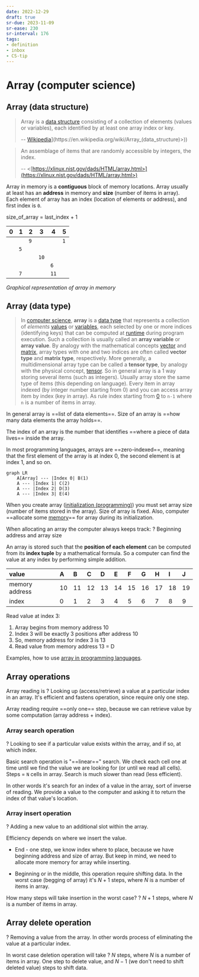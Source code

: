 ```yaml
---
date: 2022-12-29
draft: true
sr-due: 2023-11-09
sr-ease: 230
sr-interval: 176
tags:
- definition
- inbox
- CS-tip
---
```


# Array (computer science)

## Array (data structure)

> Array is a [data structure](./data%20structure.md) consisting of a collection of elements (values
> or variables), each identified by at least one array index or key.
>
> -- [Wikipedia](<[https://en.wikipedia.org/wiki/Array_(data_structure)>)](https://en.wikipedia.org/wiki/Array_(data_structure)>))

> An assemblage of items that are randomly accessible by integers, the index.
>
> -- <[https://xlinux.nist.gov/dads/HTML/array.html>](https://xlinux.nist.gov/dads/HTML/array.html>)

Array in memory is a **contiguous** block of memory locations. Array usually at
least has an **address** in memory and **size** (number of items in array). Each
element of array has an index (location of elements or address), and first index
is `0`.

size_of_array = last_index + 1

| 0   | 1   | 2   | 3   | 4   | 5   |
| --- | --- | --- | --- | --- | --- |
|     |     | `9`   |     |     | `1`   |
|     | `5`   |     |     |     |     |
|     |     |     | `10`  |     |     |
|     |     |     |     | `6`   |     |
|     | `7`   |     |     | `11`  |     |
*Graphical representation of array in memory*

## Array (data type)

> In [computer science](./computer%20science.md), **array** is a [data type](./data%20type.md) that represents a
> collection of _elements_ [values](./value%20%28computer%20science%29.md) or
> [variables](./variable%20%28computer%20science%29.md), each selected by one or more
> indices (identifying keys) that can be computed at
> [runtime](./runtime%20%28program%20lifecycle%20phase%29.md) during program execution. Such a
> collection is usually called an **array variable** or **array value**. By
> analogy with the mathematical concepts [vector](./vector.md) and
> [matrix](./matrix%20%28mathematics%29.md), array types with one and two indices are
> often called **vector type** and **matrix type**, respectively. More
> generally, a multidimensional array type can be called a **tensor type**, by
> analogy with the physical concept, [tensor](./tensor.md).
So in general array is a 1 way storing several items (such as integers). Usually
array store the same type of items (this depending on language). Every item in
array indexed (by integer number starting from 0) and you can access array item
by index (key in array). As rule index starting from [0](./zero-based%20numbering.md)
to `n-1` where `n` is a number of items in array.

In general array is ==list of data elements==.
Size of an array is ==how many data elements the array holds==.

The index of an array is the number that identifies ==where a piece of data
lives== inside the array.

In most programming languages, arrays are ==zero-indexed==, meaning that the
first element of the array is at index 0, the second element is at index 1, and
so on.

```mermaid
graph LR
    A[Array] --- |Index 0| B(1)
    A --- |Index 1| C(2)
    A --- |Index 2| D(3)
    A --- |Index 3| E(4)
```


When you create array ([initialization (programming)](./initialization%20%28programming%29.md)) you must set array size
(number of items stored in the array). Size of array is fixed. Also, computer
==allocate some [memory](./computer%20memory.md)== for array during its
initialization.


When allocating an array the computer always keeps track: ? Beginning address
and array size


An array is stored such that the **position of each element** can be computed
from its **index tuple** by a mathematical formula. So a computer can find the
value at any index by performing simple addition.

| value          | A   | B   | C   | D   | E   | F   | G   | H   | I   | J   |
| :------------- | :-- | :-- | :-- | :-- | :-- | :-- | :-- | :-- | :-- | :-- |
| memory address | 10  | 11  | 12  | 13  | 14  | 15  | 16  | 17  | 18  | 19  |
| index          | 0   | 1   | 2   | 3   | 4   | 5   | 6   | 7   | 8   | 9   |

Read value at index 3:

1. Array begins from memory address 10
2. Index 3 will be exactly 3 positions after address 10
3. So, memory address for index 3 is 13
4. Read value from memory address 13 = D

Examples, how to use [array in programming languages](./array%20in%20programming%20languages.md).

## Array operations

Array reading is
?
Looking up (access/retrieve) a value at a particular index in an array.
It's efficient and fastens operation, since require only one step.

Array reading require ==only one== step, because we can retrieve value by some
computation (array address + index).

### Array search operation

? Looking to see if a particular value exists within the array, and if so, at
which index.


Basic search operation is "==linear==" search. We check each cell one at time
until we find the value we are looking for (or until we read all cells). Steps =
`N` cells in array. Search is much slower than read (less efficient).


In other words it's search for an index of a value in the array, sort of inverse
of reading. We provide a value to the computer and asking it to return the index
of that value's location.

### Array insert operation

? Adding a new value to an additional slot within the array.


Efficiency depends on where we insert the value.


- End - one step, we know index where to place, because we have beginning
  address and size of array. But keep in mind, we need to allocate more memory
  for array while inserting.

- Beginning or in the middle, this operation require shifting data. In the worst
  case (begging of array) it's $N+1$ steps, where $N$ is a number of items in
  array.

How many steps will take insertion in the worst case? ? $N+1$ steps, where $N$
is a number of items in array.


## Array delete operation

? Removing a value from the array. In other words process of eliminating the
value at a particular index.


In worst case deletion operation will take ? $N$ steps, where $N$ is a number of
items in array. One step to delete value, and $N-1$ (we don't need to shift
deleted value) steps to shift data.
